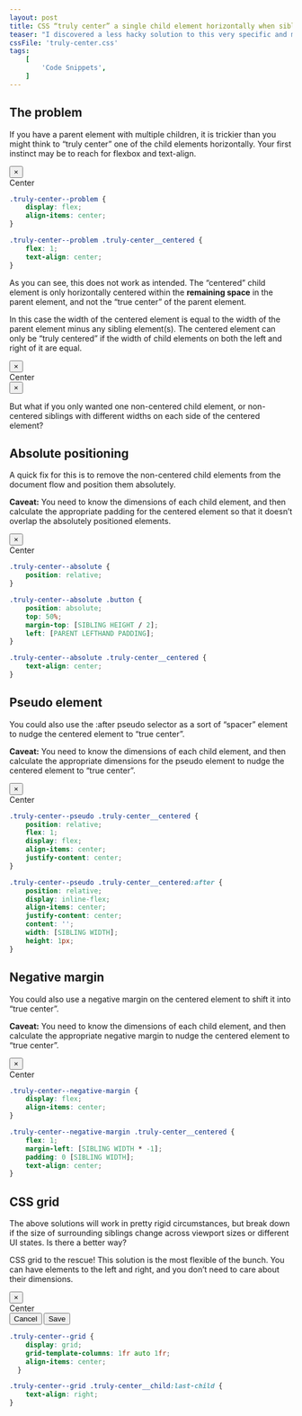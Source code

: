 ```yaml
---
layout: post
title: CSS “truly center” a single child element horizontally when siblings are present
teaser: "I discovered a less hacky solution to this very specific and minor layout problem."
cssFile: 'truly-center.css'
tags:
    [
        'Code Snippets',
    ]
---
```


## The problem

If you have a parent element with multiple children, it is trickier than you might think to “truly center” one of the child elements horizontally. Your first instinct may be to reach for flexbox and text-align.

<div class="truly-center truly-center--problem">
  <button class="truly-center__child button button--outline" type="button">&times;</button>
  <div class="truly-center__child truly-center__centered"><span>Center</span></div>
</div>

```css
.truly-center--problem {
    display: flex;
    align-items: center;
}

.truly-center--problem .truly-center__centered {
    flex: 1;
    text-align: center;
}
```

As you can see, this does not work as intended. The “centered” child element is only horizontally centered within the **remaining space** in the parent element, and not the “true center” of the parent element.

In this case the width of the centered element is equal to the width of the parent element minus any sibling element(s). The centered element can only be “truly centered” if the width of child elements on both the left and right of it are equal.

<div class="truly-center truly-center--problem">
  <button class="truly-center__child button button--outline" type="button">&times;</button>
  <div class="truly-center__child truly-center__centered"><span>Center</span></div>
  <button class="truly-center__child button button--outline" type="button">&times;</button>
</div>

But what if you only wanted one non-centered child element, or non-centered siblings with different widths on each side of the centered element?

## Absolute positioning

A quick fix for this is to remove the non-centered child elements from the document flow and position them absolutely.

**Caveat:** You need to know the dimensions of each child element, and then calculate the appropriate padding for the centered element so that it doesn’t overlap the absolutely positioned elements.

<div class="truly-center truly-center--absolute">
  <button class="truly-center__child button button--outline" type="button">&times;</button>
  <div class="truly-center__child truly-center__centered"><span>Center</span></div>
</div>

```css
.truly-center--absolute {
    position: relative;
}

.truly-center--absolute .button {
    position: absolute;
    top: 50%;
    margin-top: [SIBLING HEIGHT / 2];
    left: [PARENT LEFTHAND PADDING];
}

.truly-center--absolute .truly-center__centered {
    text-align: center;
}
```

## Pseudo element

You could also use the :after pseudo selector as a sort of “spacer” element to nudge the centered element to “true center”.

**Caveat:** You need to know the dimensions of each child element, and then calculate the appropriate dimensions for the pseudo element to nudge the centered element to “true center”.

<div class="truly-center truly-center--pseudo">
  <button class="truly-center__child button button--outline" type="button">&times;</button>
  <div class="truly-center__child truly-center__centered"><span>Center</span></div>
</div>

```css
.truly-center--pseudo .truly-center__centered {
    position: relative;
    flex: 1;
    display: flex;
    align-items: center;
    justify-content: center;
}

.truly-center--pseudo .truly-center__centered:after {
    position: relative;
    display: inline-flex;
    align-items: center;
    justify-content: center;
    content: '';
    width: [SIBLING WIDTH];
    height: 1px;
}
```

## Negative margin

You could also use a negative margin on the centered element to shift it into “true center”.

**Caveat:** You need to know the dimensions of each child element, and then calculate the appropriate negative margin to nudge the centered element to “true center”.

<div class="truly-center truly-center--negative-margin parent">
  <button class="truly-center__child button button--outline" type="button">&times;</button>
  <div class="truly-center__child truly-center__centered"><span>Center</span></div>
</div>

```css
.truly-center--negative-margin {
    display: flex;
    align-items: center;
}

.truly-center--negative-margin .truly-center__centered {
    flex: 1;
    margin-left: [SIBLING WIDTH * -1];
    padding: 0 [SIBLING WIDTH];
    text-align: center;
}
```

## CSS grid

The above solutions will work in pretty rigid circumstances, but break down if the size of surrounding siblings change across viewport sizes or different UI states. Is there a better way?

CSS grid to the rescue! This solution is the most flexible of the bunch. You can have elements to the left and right, and you don’t need to care about their dimensions.

<div class="truly-center truly-center--grid">
  <div class="truly-center__child">
    <button class="button button--outline" type="button">&times;</button>
  </div>
  <div class="truly-center__child truly-center__centered"><span>Center</span></div>
  <div class="truly-center__child">
    <button class="button button--outline" type="button">Cancel</button>
    <button class="button button--outline" type="button">Save</button>
  </div>
</div>

```css
.truly-center--grid {
    display: grid;
    grid-template-columns: 1fr auto 1fr;
    align-items: center;
  }

.truly-center--grid .truly-center__child:last-child {
    text-align: right;
}
```
